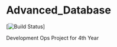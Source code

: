 # Advanced_Database

[![Build Status](http://192.168.1.14:8080/buildStatus/icon?job=NodeJS_BookShopApp)]

Development Ops Project for 4th Year
